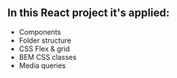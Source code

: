 ## In this React project it's applied:
- Components
- Folder structure
- CSS Flex & grid
- BEM CSS classes
- Media queries
